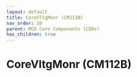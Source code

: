 ```yaml
---
layout: default
title: CoreVltgMonr (CM112B)
nav_order: 10
parent: MCU Core Components (CDDs)
has_children: true
---
```

# CoreVltgMonr (CM112B)
